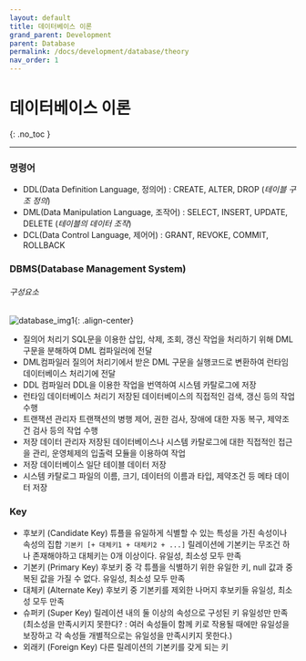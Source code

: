 ```yaml
---
layout: default
title: 데이터베이스 이론
grand_parent: Development
parent: Database
permalink: /docs/development/database/theory
nav_order: 1
---
```


# 데이터베이스 이론
{: .no_toc }

---

### 명령어

- DDL(Data Definition Language, 정의어) : CREATE, ALTER, DROP (*테이블 구조 정의*)
- DML(Data Manipulation Language, 조작어) : SELECT, INSERT, UPDATE, DELETE (*테이블의 데이터 조작*)
- DCL(Data Control Language, 제어어) : GRANT, REVOKE, COMMIT, ROLLBACK

### DBMS(Database Management System)

###### 구성요소

![database_img1](https://user-images.githubusercontent.com/19742979/75342821-85da1c00-58da-11ea-941b-ab50fd9ad566.png){: .align-center}

- 질의어 처리기
  SQL문을 이용한 삽입, 삭제, 조회, 갱신 작업을 처리하기 위해 DML 구문을 분해하여 DML 컴파일러에 전달
- DML컴파일러
  질의어 처리기에서 받은 DML 구문을 실행코드로 변환하여 런타임 데이터베이스 처리기에 전달
- DDL 컴파일러
  DDL을 이용한 작업을 번역하여 시스템 카탈로그에 저장
- 런타임 데이터베이스 처리기
  저장된 데이터베이스의 직접적인 검색, 갱신 등의 작업 수행
- 트랜잭션 관리자
  트랜잭션의 병행 제어, 권한 검사, 장애에 대한 자동 복구, 제약조건 검사 등의 작업 수행
- 저장 데이터 관리자
  저장된 데이터베이스나 시스템 카탈로그에 대한 직접적인 접근을 관리, 운영체제의 입출력 모듈을 이용하여 작업
- 저장 데이터베이스
  일단 테이블 데이터 저장
- 시스템 카탈로그
  파일의 이름, 크기, 데이터의 이름과 타입, 제약조건 등 메타 데이터 저장

### Key

- 후보키 (Candidate Key)
  튜플을 유일하게 식별할 수 있는 특성을 가진 속성이나 속성의 집합 `기본키 [+ 대체키1 + 대체키2 + ...]`
릴레이션에 기본키는 무조건 하나 존재해야하고 대체키는 0개 이상이다.
  유일성, 최소성 모두 만족
- 기본키 (Primary Key)
  후보키 중 각 튜플을 식별하기 위한 유일한 키, null 값과 중복된 값을 가질 수 없다.
  유일성, 최소성 모두 만족
- 대체키 (Alternate Key)
  후보키 중 기본키를 제외한 나머지 후보키들
  유일성, 최소성 모두 만족
- 슈퍼키 (Super Key)
  릴레이션 내의 둘 이상의 속성으로 구성된 키
  유일성만 만족
  (최소성을 만족시키지 못한다? : 여러 속성들이 함께 키로 작용될 때에만 유일성을 보장하고 각 속성들 개별적으로는 유일성을 만족시키지 못한다.)
- 외래키 (Foreign Key)
  다른 릴레이션의 기본키를 갖게 되는 키

